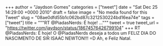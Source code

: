 
+++
author = "Jaydson Gomes"
categories = ["tweet"]
date = "Sat Dec 25 14:29:00 +0000 2010"
draft = false
image = "No media found for this Tweet"
slug = "08ae0dfd55b1c062bd87c3212530224bd16ea74e"
tags = ["tweet"]
title = """RT @PiadasNerds: É hoje! ..."""
tweet = true
tweet_url = "https://twitter.com/jaydson/status/18674576426799104"
+++
RT @PiadasNerds: É hoje! O @PiadasNerds deseja a todos um FELIZ DIA DO NASCIMENTO DE SIR ISAAC NEWTON!!! =D Ah, e Feliz Natal.
